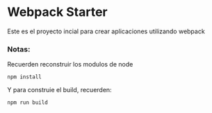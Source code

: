 # Webpack Starter

Este es el proyecto incial para crear aplicaciones utilizando webpack

### Notas:
Recuerden reconstruir los modulos de node
```
npm install
```
Y para construie el build, recuerden:
```
npm run build
```